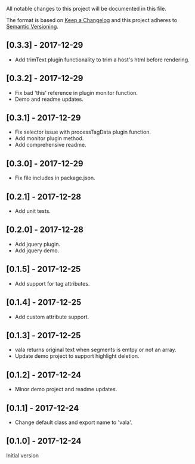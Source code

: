 All notable changes to this project will be documented in this file.

The format is based on [Keep a Changelog](http://keepachangelog.com/en/1.0.0/)
and this project adheres to [Semantic Versioning](http://semver.org/spec/v2.0.0.html).

## [0.3.3] - 2017-12-29
- Add trimText plugin functionality to trim a host's html before rendering.

## [0.3.2] - 2017-12-29
- Fix bad 'this' reference in plugin monitor function.
- Demo and readme updates.

## [0.3.1] - 2017-12-29
- Fix selector issue with processTagData plugin function.
- Add monitor plugin method.
- Add comprehensive readme.

## [0.3.0] - 2017-12-29
- Fix file includes in package.json.

## [0.2.1] - 2017-12-28
- Add unit tests.

## [0.2.0] - 2017-12-28
- Add jquery plugin.
- Add jquery demo.

## [0.1.5] - 2017-12-25
- Add support for tag attributes.

## [0.1.4] - 2017-12-25
- Add custom attribute support.

## [0.1.3] - 2017-12-25
- vala returns original text when segments is emtpy or not an array.
- Update demo project to support highlight deletion.

## [0.1.2] - 2017-12-24
- Minor demo project and readme updates.

## [0.1.1] - 2017-12-24
- Change default class and export name to 'vala'.

## [0.1.0] - 2017-12-24
Initial version
